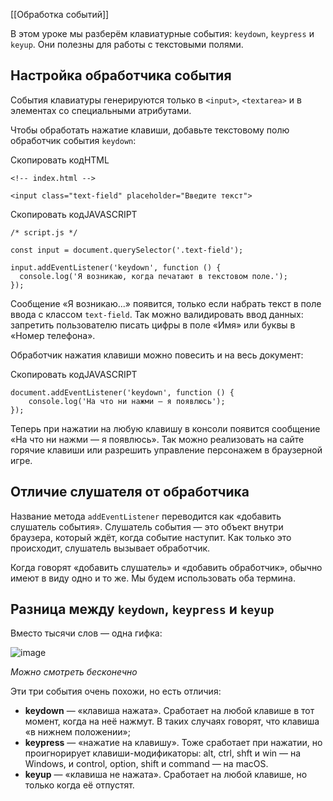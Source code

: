 [[Обработка событий]]

В этом уроке мы разберём клавиатурные события: `keydown`, `keypress` и `keyup`. Они полезны для работы с текстовыми полями.

## Настройка обработчика события

События клавиатуры генерируются только в `<input>`, `<textarea>` и в элементах со специальными атрибутами.

Чтобы обработать нажатие клавиши, добавьте текстовому полю обработчик события `keydown`:

Скопировать кодHTML

```
<!-- index.html -->

<input class="text-field" placeholder="Введите текст"> 
```

Скопировать кодJAVASCRIPT

```
/* script.js */

const input = document.querySelector('.text-field');  

input.addEventListener('keydown', function () {
  console.log('Я возникаю, когда печатают в текстовом поле.');
}); 
```

Сообщение «Я возникаю...» появится, только если набрать текст в поле ввода с классом `text-field`. Так можно валидировать ввод данных: запретить пользователю писать цифры в поле «Имя» или буквы в «Номер телефона».

Обработчик нажатия клавиши можно повесить и на весь документ:

Скопировать кодJAVASCRIPT

```
document.addEventListener('keydown', function () {
    console.log('На что ни нажми — я появлюсь');
}); 
```

Теперь при нажатии на любую клавишу в консоли появится сообщение «На что ни нажми — я появлюсь». Так можно реализовать на сайте горячие клавиши или разрешить управление персонажем в браузерной игре.

## Отличие слушателя от обработчика

Название метода `addEventListener` переводится как «добавить слушатель события». Слушатель события — это объект внутри браузера, который ждёт, когда событие наступит. Как только это происходит, слушатель вызывает обработчик.

Когда говорят «добавить слушатель» и «добавить обработчик», обычно имеют в виду одно и то же. Мы будем использовать оба термина.

## Разница между `keydown`, `keypress` и `keyup`

Вместо тысячи слов — одна гифка:

![image](https://pictures.s3.yandex.net/resources/keyup_down_press_2_1588417097.gif)

_Можно смотреть бесконечно_

Эти три события очень похожи, но есть отличия:

-   **keydown** — «клавиша нажата». Сработает на любой клавише в тот момент, когда на неё нажмут. В таких случаях говорят, что клавиша «в нижнем положении»;
-   **keypress** — «нажатие на клавишу». Тоже сработает при нажатии, но проигнорирует клавиши-модификаторы: alt, ctrl, shft и win — на Windows, и control, option, shift и command — на macOS.
-   **keyup** — «клавиша не нажата». Сработает на любой клавише, но только когда её отпустят.